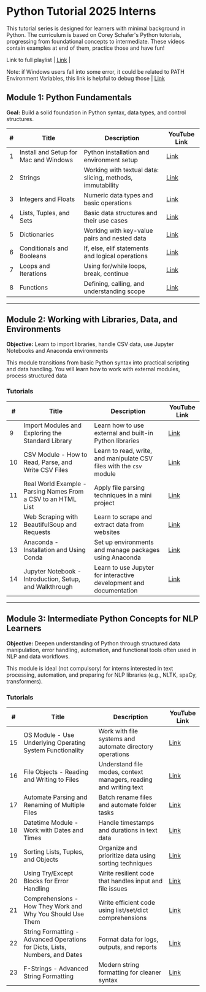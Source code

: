 # Python Tutorial 2025 Interns

This tutorial series is designed for learners with minimal background in Python. The curriculum is based on Corey Schafer's Python tutorials, progressing from foundational concepts to intermediate. These videos contain examples at end of them, practice those and have fun!

Link to full playlist | [Link](https://www.youtube.com/watch?v=YYXdXT2l-Gg&list=PLu7Hcqy8NmKwv7Lw762dFzoSXqj3MwBsh) |

Note: if Windows users fall into some error, it could be related to PATH Environment Variables, this link is helpful to debug those | [Link](https://www.youtube.com/watch?v=OdIHeg4jj2c&list=PLu7Hcqy8NmKwv7Lw762dFzoSXqj3MwBsh&index=25)

## Module 1: Python Fundamentals

**Goal:** Build a solid foundation in Python syntax, data types, and control structures.

| # | Title | Description | YouTube Link |
|---|-------|-------------|--------------|
| 1 | Install and Setup for Mac and Windows | Python installation and environment setup | [Link](https://www.youtube.com/watch?v=YYXdXT2l-Gg&list=PLu7Hcqy8NmKwv7Lw762dFzoSXqj3MwBsh&index=1) |
| 2 | Strings | Working with textual data: slicing, methods, immutability | [Link](https://www.youtube.com/watch?v=k9TUPpGqYTo&list=PLu7Hcqy8NmKwv7Lw762dFzoSXqj3MwBsh&index=2) |
| 3 | Integers and Floats | Numeric data types and basic operations | [Link](https://www.youtube.com/watch?v=khKv-8q7YmY&list=PLu7Hcqy8NmKwv7Lw762dFzoSXqj3MwBsh&index=3) |
| 4 | Lists, Tuples, and Sets | Basic data structures and their use cases | [Link](https://www.youtube.com/watch?v=W8KRzm-HUcc&list=PLu7Hcqy8NmKwv7Lw762dFzoSXqj3MwBsh&index=4) |
| 5 | Dictionaries | Working with key-value pairs and nested data | [Link](https://www.youtube.com/watch?v=daefaLgNkw0&list=PLu7Hcqy8NmKwv7Lw762dFzoSXqj3MwBsh&index=5) |
| 6 | Conditionals and Booleans | If, else, elif statements and logical operations | [Link](https://www.youtube.com/watch?v=DZwmZ8Usvnk&list=PLu7Hcqy8NmKwv7Lw762dFzoSXqj3MwBsh&index=6) |
| 7 | Loops and Iterations | Using for/while loops, break, continue | [Link](https://www.youtube.com/watch?v=6iF8Xb7Z3wQ&list=PLu7Hcqy8NmKwv7Lw762dFzoSXqj3MwBsh&index=7) |
| 8 | Functions | Defining, calling, and understanding scope | [Link](https://www.youtube.com/watch?v=9Os0o3wzS_I&list=PLu7Hcqy8NmKwv7Lw762dFzoSXqj3MwBsh&index=8) |

---

## Module 2: Working with Libraries, Data, and Environments

**Objective:** Learn to import libraries, handle CSV data, use Jupyter Notebooks and Anaconda environments

This module transitions from basic Python syntax into practical scripting and data handling. You will learn how to work with external modules, process structured data
### Tutorials

| # | Title | Description | YouTube Link |
|---|-------|-------------|--------------|
| 9 | Import Modules and Exploring the Standard Library | Learn how to use external and built-in Python libraries | [Link]() |
| 10 | CSV Module - How to Read, Parse, and Write CSV Files | Learn to read, write, and manipulate CSV files with the `csv` module | [Link]() |
| 11 | Real World Example - Parsing Names From a CSV to an HTML List | Apply file parsing techniques in a mini project | [Link]() |
| 12 | Web Scraping with BeautifulSoup and Requests | Learn to scrape and extract data from websites | [Link]() |
| 13 | Anaconda - Installation and Using Conda | Set up environments and manage packages using Anaconda | [Link]() |
| 14 | Jupyter Notebook - Introduction, Setup, and Walkthrough | Learn to use Jupyter for interactive development and documentation | [Link]() |

---

## Module 3: Intermediate Python Concepts for NLP Learners

**Objective:** Deepen understanding of Python through structured data manipulation, error handling, automation, and functional tools often used in NLP and data workflows.

This module is ideal (not compulsory) for interns interested in text processing, automation, and preparing for NLP libraries (e.g., NLTK, spaCy, transformers). 

### Tutorials

| # | Title | Description | YouTube Link |
|---|-------|-------------|--------------|
| 15 | OS Module - Use Underlying Operating System Functionality | Work with file systems and automate directory operations | [Link]() |
| 16 | File Objects - Reading and Writing to Files | Understand file modes, context managers, reading and writing text | [Link]() |
| 17 | Automate Parsing and Renaming of Multiple Files | Batch rename files and automate folder tasks | [Link]() |
| 18 | Datetime Module - Work with Dates and Times | Handle timestamps and durations in text data | [Link]() |
| 19 | Sorting Lists, Tuples, and Objects | Organize and prioritize data using sorting techniques | [Link]() |
| 20 | Using Try/Except Blocks for Error Handling | Write resilient code that handles input and file issues | [Link]() |
| 21 | Comprehensions - How They Work and Why You Should Use Them | Write efficient code using list/set/dict comprehensions | [Link]() |
| 22 | String Formatting - Advanced Operations for Dicts, Lists, Numbers, and Dates | Format data for logs, outputs, and reports | [Link]() |
| 23 | F-Strings - Advanced String Formatting | Modern string formatting for cleaner syntax | [Link]() |
